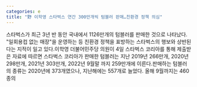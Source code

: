 ```yaml
---
categories: e
title: "野 이학영 스타벅스 연간 300만개씩 텀블러 판매…친환경 정책 의심"
---
```

스타벅스가 최근 3년 반 동안 국내에서 1126만개의 텀블러를 판매한 것으로 나타났다. "일회용컵 없는 매장"을 운영하는 등 친환경 정책을 표방하는 스타벅스의 행보와 상반된다는 지적이 일고 있다.이학영 더불어민주당 의원이 4일 스타벅스 코리아를 통해 제출받은 자료에 따르면 스타벅스 코리아가 판매한 텀블러는 지난 2019년 266만개, 2020년 298만개, 2021년 303만개, 2022년 9월말 까지 259만개에 이른다.판매하는 텀블러의 종류는 2020년에 373개였으나, 지난해에는 557개로 늘었다. 올해 9월까지는 460종의